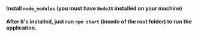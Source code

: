 #### Install `node_modules` (you must have `NodeJS` installed on your machine)
#### After it's installed, just run `npm start` (insede of the root folder) to run the application.
